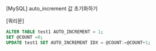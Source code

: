 [MySQL] auto_increment 값 초기화하기

[쿼리문]

```sql
ALTER TABLE test1 AUTO_INCREMENT = 1;
SET @COUNT =0;
UPDATE test1 SET AUTO_INCREMENT IDX = @COUNT:=@COUNT+1;
```
